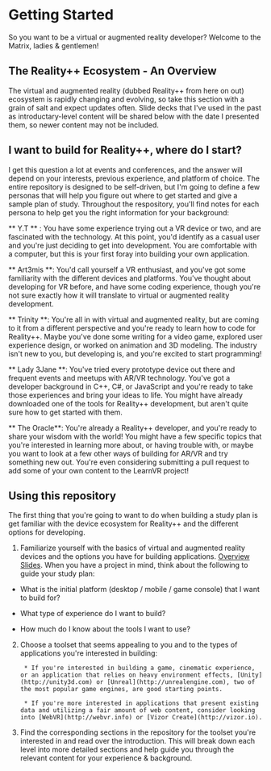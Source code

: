 # Getting Started
So you want to be a virtual or augmented reality developer? Welcome to the Matrix, ladies & gentlemen! 

## The Reality++ Ecosystem - An Overview
The virtual and augmented reality (dubbed Reality++ from here on out) ecosystem is rapidly changing and evolving, so take this section with a grain of salt and expect updates often. Slide decks that I've used in the past as introductary-level content will be shared below with the date I presented them, so newer content may not be included. 

## I want to build for Reality++, where do I start?
I get this question a lot at events and conferences, and the answer will depend on your interests, previous experience, and platform of choice. The entire repository is designed to be self-driven, but I'm going to define a few personas that will help you figure out where to get started and give a sample plan of study. Throughout the respository, you'll find notes for each persona to help get you the right information for your background:

** Y.T ** : You have some experience trying out a VR device or two, and are fascinated with the technology. At this point, you'd identify as a casual user and you're just deciding to get into development. You are comfortable with a computer, but this is your first foray into building your own application. 

** Art3mis **: You'd call yourself a VR enthusiast, and you've got some familiarity with the different devices and platforms. You've thought about developing for VR before, and have some coding experience, though you're not sure exactly how it will translate to virtual or augmented reality development. 

** Trinity **: You're all in with virtual and augmented reality, but are coming to it from a different perspective and you're ready to learn how to code for Reality++. Maybe you've done some writing for a video game, explored user experience design, or worked on animation and 3D modeling. The industry isn't new to you, but developing is, and you're excited to start programming!

** Lady 3Jane **: You've tried every prototype device out there and frequent events and meetups with AR/VR technology. You've got a developer background in C++, C#, or JavaScript and you're ready to take those experiences and bring your ideas to life. You might have already downloaded one of the tools for Reality++ development, but aren't quite sure how to get started with them. 

** The Oracle**: You're already a Reality++ developer, and you're ready to share your wisdom with the world! You might have a few specific topics that you're interested in learning more about, or having trouble with, or maybe you want to look at a few other ways of building for AR/VR and try something new out. You're even considering submitting a pull request to add some of your own content to the LearnVR project! 

## Using this repository
The first thing that you're going to want to do when building a study plan is get familiar with the device ecosystem for Reality++ and the different options for developing. 

1. Familiarize yourself with the basics of virtual and augmented reality devices and the options you have for building applications. [Overview Slides](http://livi.link/svcc2015). When you have a project in mind, think about the following to guide your study plan:

* What is the initial platform (desktop / mobile / game console) that I want to build for? 

* What type of experience do I want to build?

* How much do I know about the tools I want to use?

2. Choose a toolset that seems appealing to you and to the types of applications you're interested in building:

		* If you're interested in building a game, cinematic experience, or an application that relies on heavy environment effects, [Unity](http://unity3d.com) or [Unreal](http://unrealengine.com), two of the most popular game engines, are good starting points. 
		
		* If you're more interested in applications that present existing data and utilizing a fair amount of web content, consider looking into [WebVR](http://webvr.info) or [Vizor Create](http://vizor.io). 
		
3. Find the corresponding sections in the repository for the toolset you're interested in and read over the introduction. This will break down each level into more detailed sections and help guide you through the relevant content for your experience & background. 








